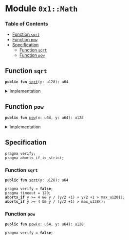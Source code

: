 
<a name="0x1_Math"></a>

# Module `0x1::Math`

### Table of Contents

-  [Function `sqrt`](#0x1_Math_sqrt)
-  [Function `pow`](#0x1_Math_pow)
-  [Specification](#0x1_Math_Specification)
    -  [Function `sqrt`](#0x1_Math_Specification_sqrt)
    -  [Function `pow`](#0x1_Math_Specification_pow)



<a name="0x1_Math_sqrt"></a>

## Function `sqrt`



<pre><code><b>public</b> <b>fun</b> <a href="#0x1_Math_sqrt">sqrt</a>(y: u128): u64
</code></pre>



<details>
<summary>Implementation</summary>


<pre><code><b>public</b> <b>fun</b> <a href="#0x1_Math_sqrt">sqrt</a>(y: u128): u64 {
    <b>if</b> (y &lt; 4) {
        <b>if</b> (y == 0) {
            0u64
        } <b>else</b> {
            1u64
        }
    } <b>else</b> {
        <b>let</b> z = y;
        <b>let</b> x = y / 2 + 1;
        <b>while</b> (x &lt; z) {
            z = x;
            x = (y / x + x) / 2;
        };
        (z <b>as</b> u64)
    }
}
</code></pre>



</details>

<a name="0x1_Math_pow"></a>

## Function `pow`



<pre><code><b>public</b> <b>fun</b> <a href="#0x1_Math_pow">pow</a>(x: u64, y: u64): u128
</code></pre>



<details>
<summary>Implementation</summary>


<pre><code><b>public</b> <b>fun</b> <a href="#0x1_Math_pow">pow</a>(x: u64, y: u64): u128 {
    <b>let</b> result = 1u128;
    <b>let</b> z = y;
    <b>let</b> u = (x <b>as</b> u128);
    <b>while</b> (z &gt; 0) {
        <b>if</b> (z % 2 == 1) {
            result = (u * result <b>as</b> u128);
        };
        u = (u * u <b>as</b> u128);
        z = z / 2;
    };
    result
}
</code></pre>



</details>

<a name="0x1_Math_Specification"></a>

## Specification



<pre><code>pragma verify;
pragma aborts_if_is_strict;
</code></pre>



<a name="0x1_Math_Specification_sqrt"></a>

### Function `sqrt`


<pre><code><b>public</b> <b>fun</b> <a href="#0x1_Math_sqrt">sqrt</a>(y: u128): u64
</code></pre>




<pre><code>pragma verify = <b>false</b>;
pragma timeout = 120;
<b>aborts_if</b> y &gt;= 4 && y / (y/2 +1) + y/2 +1 &gt; max_u128();
<b>aborts_if</b> y &gt;= 4 && y / (y/2 +1) &gt; max_u128();
</code></pre>



<a name="0x1_Math_Specification_pow"></a>

### Function `pow`


<pre><code><b>public</b> <b>fun</b> <a href="#0x1_Math_pow">pow</a>(x: u64, y: u64): u128
</code></pre>




<pre><code>pragma verify = <b>false</b>;
</code></pre>

